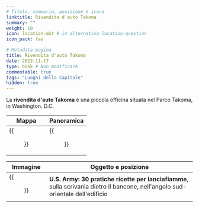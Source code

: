 ```yaml
---
# Titolo, sommario, posizione e icona
linktitle: Rivendita d'auto Takoma
summary: ""
weight: 10
icon: location-dot # in alternativa location-question
icon_pack: fas

# Metadata pagina
title: Rivendita d'auto Takoma
date: 2022-11-17
type: book # Non modificare
commentable: true
tags: "Luoghi della Capitale"
hidden: true
---
```


<div class="fo3">

La **rivendita d'auto Takoma** è una piccola officina situata nel Parco Takoma, in Washington. D.C.

| Mappa  | Panoramica |
| -----  | ---------- |
| {{<figure src="fo3/Takoma_Industrial_loc.webp">}}  |    {{<figure src="fo3/Takoma_Motor.webp">}} |

| Immagine | Oggetto e posizione |
| -------- | ------------------- |
| {{<figure src="fo3/US_Army_HFR_Takoma_Motor_auto_shop.webp">}}  | **U.S. Army: 30 pratiche ricette per lanciafiamme**, sulla scrivania dietro il bancone, nell'angolo sud-orientale dell'edificio  |

</div>